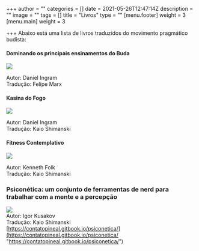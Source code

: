 +++
author = ""
categories = []
date = 2021-05-26T12:47:14Z
description = ""
image = ""
tags = []
title = "Livros"
type = ""
[menu.footer]
weight = 3
[menu.main]
weight = 3

+++
Abaixo está uma lista de livros traduzidos do movimento pragmático budista:

#### Dominando os principais ensinamentos do Buda

[![](https://m.media-amazon.com/images/I/51smEir-otL.jpg)  ](https://dpeb.netlify.app/)

Autor: Daniel Ingram  
Tradução: Felipe Marx

#### Kasina do Fogo

[![](https://assets.lulu.com/cover_thumbs/1/9/19eegdd9-front-shortedge-384.jpg)  ](https://kasinadofogo.netlify.app/)

Autor: Daniel Ingram  
Tradução: Kaio Shimanski

#### Fitness Contemplativo

[![](/images/fitness-contemplativo.png)  ](https://fitness-contemplativo.netlify.app/)

Autor: Kenneth Folk  
Tradução: Kaio Shimanski

### Psiconética: um conjunto de ferramentas de nerd para trabalhar com a mente e a percepção  
  
![](/images/15827903959_de364b2c73_b.jpg)  
Autor: Igor Kusakov  
Tradução: Kaio Shimanski  
[https://contatopineal.gitbook.io/psiconetica/](https://contatopineal.gitbook.io/psiconetica/ "https://contatopineal.gitbook.io/psiconetica/")